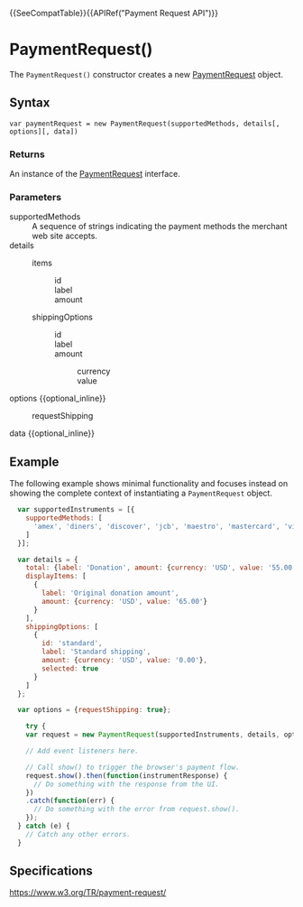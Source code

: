 {{SeeCompatTable}}{{APIRef("Payment Request API")}}

# PaymentRequest()

The `PaymentRequest()` constructor creates a new [PaymentRequest](PaymentRequest.md) object.

## Syntax

`var paymentRequest = new PaymentRequest(supportedMethods, details[, options][, data])`

### Returns

An instance of the [PaymentRequest](PaymentRequest.md) interface.

### Parameters

<dl>
  <dt>supportedMethods</dt>
  <dd>A sequence of strings indicating the payment methods the merchant web site accepts.</dd>
  <dt>details</dt>
  <dd>
    <dl>
      <dt>items</dt>
      <dd>
        <dl>
          <dt>id</dt>
          <dd></dd>
          <dt>label</dt>
          <dd></dd>
          <dt>amount</dt>
          <dd></dd>
        </dl>
      </dd>
      <dt>shippingOptions</dt>
      <dd>
        <dl>
          <dt>id</dt>
          <dd></dd>
          <dt>label</dt>
          <dd></dd>
          <dt>amount</dt>
          <dd>
            <dl>
              <dt>currency</dt>
              <dd></dd>
              <dt>value</dt>
              <dd></dd>
            </dl>
          </dd>
        </dl>
      </dd>
    </dl>
  </dd>
  <dt>options {{optional_inline}}</dt>
  <dd>
    <dl>
      <dt>requestShipping</dt>
      <dd></dd>
    </dl>
  </dd>
  <dt>data {{optional_inline}}</dt>
  <dd></dd>
</dl>

## Example

The following example shows minimal functionality and focuses instead on showing the complete context of instantiating a `PaymentRequest` object.

```javascript
  var supportedInstruments = [{
    supportedMethods: [
      'amex', 'diners', 'discover', 'jcb', 'maestro', 'mastercard', 'visa'
    ]
  }];

  var details = {
    total: {label: 'Donation', amount: {currency: 'USD', value: '55.00'}},
    displayItems: [
      {
        label: 'Original donation amount',
        amount: {currency: 'USD', value: '65.00'}
      }
    ],
    shippingOptions: [
      {
        id: 'standard',
        label: 'Standard shipping',
        amount: {currency: 'USD', value: '0.00'},
        selected: true
      }
    ]
  };

  var options = {requestShipping: true};

    try {
    var request = new PaymentRequest(supportedInstruments, details, options);

    // Add event listeners here.

    // Call show() to trigger the browser's payment flow.
    request.show().then(function(instrumentResponse) {
      // Do something with the response from the UI.
    })
    .catch(function(err) {
      // Do something with the error from request.show().
    });
  } catch (e) {
    // Catch any other errors.
  }
```

## Specifications

<https://www.w3.org/TR/payment-request/>